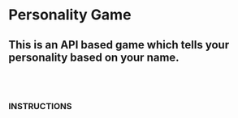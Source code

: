 # Personality Game
<h2>This is an API based game which tells your personality based on your name.</h2>
<br>
<br>
<h3>INSTRUCTIONS</h3>
